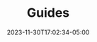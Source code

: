 ---
weight: 100
title: "Guides"
description: ""
icon: "menu_book"
date: "2023-11-30T17:02:34-05:00"
lastmod: "2023-11-30T17:02:34-05:00"
draft: false
toc: true
---